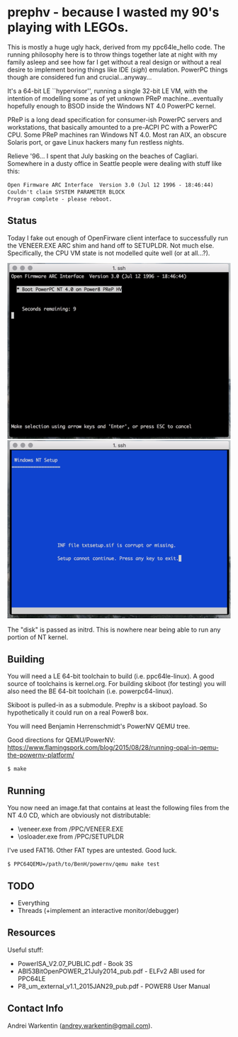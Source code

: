 prephv - because I wasted my 90's playing with LEGOs.
=====================================================

This is mostly a huge ugly hack, derived from my
ppc64le_hello code. The running philosophy here is
to throw things together late at night with my family
asleep and see how far I get without a real design
or without a real desire to implement boring things
like IDE (*sigh*) emulation. PowerPC things though
are considered fun and crucial...anyway...

It's a 64-bit LE ``hypervisor'', running a single 32-bit
LE VM, with the intention of modelling some as of yet
unknown PReP machine...eventually hopefully enough to BSOD
inside the Windows NT 4.0 PowerPC kernel.

PReP is a long dead specification for consumer-ish PowerPC
servers and workstations, that basically amounted to a
pre-ACPI PC with a PowerPC CPU. Some PReP machines ran
Windows NT 4.0. Most ran AIX, an obscure Solaris port, or
gave Linux hackers many fun restless nights.

Relieve '96... I spent that July basking on the beaches of
Cagliari. Somewhere in a dusty office in Seattle people
were dealing with stuff like this:

    Open Firmware ARC Interface  Version 3.0 (Jul 12 1996 - 18:46:44)
    Couldn't claim SYSTEM PARAMETER BLOCK
    Program complete - please reboot.

Status
------

Today I fake out enough of OpenFirware client interface to
successfully run the VENEER.EXE ARC shim and hand off to
SETUPLDR. Not much else. Specifically, the CPU VM state is
not modelled quite well (or at all...?).

![ARC veneer image](/docs/veneer.png?raw=true "In ARC menu")
![setupldr image](/docs/setupldr.png?raw=true "In SETUPLDR")

The "disk" is passed as initrd. This is nowhere near
being able to run any portion of NT kernel.

Building
--------

You will need a LE 64-bit toolchain to build (i.e. ppc64le-linux).
A good source of toolchains is kernel.org. For building skiboot
(for testing) you will also need the BE 64-bit toolchain
(i.e. powerpc64-linux).

Skiboot is pulled-in as a submodule. Prephv is a skiboot payload.
So hypothetically it could run on a real Power8 box.

You will need Benjamin Herrenschmidt's PowerNV QEMU tree.

Good directions for QEMU/PowerNV:
https://www.flamingspork.com/blog/2015/08/28/running-opal-in-qemu-the-powernv-platform/

    $ make

Running
-------

You now need an image.fat that contains at least the following
files from the NT 4.0 CD, which are obviously not distributable:
- \veneer.exe    from /PPC/VENEER.EXE
- \osloader.exe  from /PPC/SETUPLDR

I've used FAT16. Other FAT types are untested. Good luck.

    $ PPC64QEMU=/path/to/BenH/powernv/qemu make test

TODO
----

- Everything
- Threads (+implement an interactive monitor/debugger)

Resources
---------

Useful stuff:
- PowerISA_V2.07_PUBLIC.pdf             - Book 3S
- ABI53BitOpenPOWER_21July2014_pub.pdf  - ELFv2 ABI used for PPC64LE
- P8_um_external_v1.1_2015JAN29_pub.pdf - POWER8 User Manual

Contact Info
------------

Andrei Warkentin (andrey.warkentin@gmail.com).
